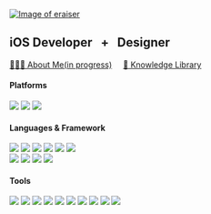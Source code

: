 [![Image of eraiser](https://img1.daumcdn.net/thumb/R1280x0/?scode=mtistory2&fname=https%3A%2F%2Fblog.kakaocdn.net%2Fdn%2FEw41q%2FbtrdJ35wHZe%2FjSZvmWoFjRDcN3fV6s9is0%2Fimg.png)](https://www.behance.net/gallery/116006937/Eraiser?tracking_source=search_projects_recommended%7Ceraiser) 

<!-- [✨ **About Me**]() &nbsp;&nbsp;/&nbsp;&nbsp; [⬜️ **eraiser**](https://www.behance.net/gallery/116006937/Eraiser?tracking_source=search_projects_recommended%7Ceraiser) &nbsp;&nbsp;/&nbsp;&nbsp; [📄 **Resume**]() -->
## **iOS Developer &nbsp; + &nbsp; Designer** 
[👨🏻‍💻&nbsp;About Me(in progress)](https://joyous-operation-44e.notion.site/Yaehoon-Kim-15a43c4eef054da1a581ef19b2fdce1f)
&nbsp;
&nbsp;
[📔&nbsp;Knowledge Library](https://joyous-operation-44e.notion.site/BOKEH-Library-244ddae4b1534002b67c9f78c493cec3)



#### Platforms
<span>
  <img src="https://img.shields.io/badge/iOS-000000?style=flat-square&logo=iOS&logoColor=white"/>
  <img src="https://img.shields.io/badge/React-61DAFB?style=flat-square&logo=React&logoColor=white"/>
  <img src="https://img.shields.io/badge/Unity-000000?style=flat-square&logo=Unity&logoColor=white"/>
</span>

#### Languages & Framework
<span>
  <img src="https://img.shields.io/badge/Swift-FA7343?style=flat-square&logo=Swift&logoColor=white"/>
  <img src="https://img.shields.io/badge/SwiftUI-FF4D0E?style=flat-square&logo=Swift&logoColor=white"/>
  <img src="https://img.shields.io/badge/ARKit-FF4D0E?style=flat-square&logo=Swift&logoColor=white"/>
  <img src="https://img.shields.io/badge/Combine-FF4D0E?style=flat-square&logo=Swift&logoColor=white"/>
  <img src="https://img.shields.io/badge/CoreML & Vision-FF4D0E?style=flat-square&logo=Swift&logoColor=white"/>
  <img src="https://img.shields.io/badge/Core Data & CloudKit-FF4D0E?style=flat-square&logo=Swift&logoColor=white"/>
</span>
</br>
<span>
  <img src="https://img.shields.io/badge/JavaScript-F7DF1E?style=flat-square&logo=JavaScript&logoColor=white"/>
  <img src="https://img.shields.io/badge/TypeScript-3178C6?style=flat-square&logo=TypeScript&logoColor=white"/>
  <img src="https://img.shields.io/badge/Three.js-000000?style=flat-square&logo=Three.js&logoColor=white"/>
  <img src="https://img.shields.io/badge/C%23-239120?style=flat-square&logo=CSharp&logoColor=white"/>
</span>

#### Tools
<span>
  <img src="https://img.shields.io/badge/Figma-000000?style=flat-square&logo=Figma&logoColor=white"/>
  <img src="https://img.shields.io/badge/Blender-F5792A?style=flat-square&logo=Blender&logoColor=white"/>
  <img src="https://img.shields.io/badge/AutoCAD-E70E0E?style=flat-square&logo=Autodesk&logoColor=white"/>
  <img src="https://img.shields.io/badge/PhotoShop-31A8FF?style=flat-square&logo=AdobePhotoshop&logoColor=white"/>
  <img src="https://img.shields.io/badge/Illustrator-FF9A00?style=flat-square&logo=AdobeIllustrator&logoColor=white"/>
  <img src="https://img.shields.io/badge/AdobeXD-FF61F6?style=flat-square&logo=AdobeXD&logoColor=white"/>
  <img src="https://img.shields.io/badge/Firebase-FFCA28?style=flat-square&logo=Firebase&logoColor=white"/>
  <img src="https://img.shields.io/badge/Git-F05032?style=flat-square&logo=Git&logoColor=white"/>
  <img src="https://img.shields.io/badge/Notion-000000?style=flat-square&logo=Notion&logoColor=white"/>
  <img src="https://img.shields.io/badge/Excel-217346?style=flat-square&logo=MicrosoftExcel&logoColor=white"/>
</span>

